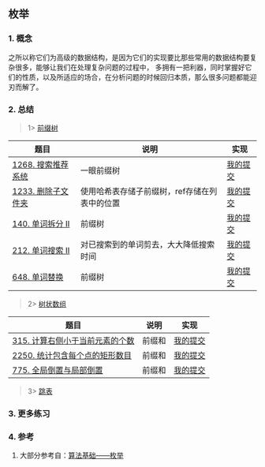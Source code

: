 ## 枚举

### 1. 概念
之所以称它们为高级的数据结构，是因为它们的实现要比那些常用的数据结构要复杂很多，能够让我们在处理复杂问题的过程中，
多拥有一把利器，同时掌握好它们的性质，以及所适应的场合，在分析问题的时候回归本质，那么很多问题都能迎刃而解了。

### 2. 总结

> 1> [前缀树](https://blog.csdn.net/DeveloperFire/article/details/128861092)
> 
| 题目                                                                          | 说明                                                    | 实现                                                                            |
|-----------------------------------------------------------------------------|-------------------------------------------------------|-------------------------------------------------------------------------------|
| [1268. 搜索推荐系统](https://leetcode.cn/problems/search-suggestions-system/description/) | 一眼前缀树                    | [我的提交](https://leetcode.cn/problems/search-suggestions-system/submissions/479543984/) |
| [1233. 删除子文件夹](https://leetcode.cn/problems/remove-sub-folders-from-the-filesystem/description/) | 使用哈希表存储子前缀树，ref存储在列表中的位置 | [我的提交](https://leetcode.cn/problems/remove-sub-folders-from-the-filesystem/submissions/482986495/) |
| [140. 单词拆分 II](https://leetcode.cn/problems/word-break-ii/description/) | 前缀树                      | [我的提交](https://leetcode.cn/problems/word-break-ii/submissions/487470460/) |
| [212. 单词搜索 II](https://leetcode.cn/problems/word-search-ii/description/) | 对已搜索到的单词剪去，大大降低搜索时间      | [我的提交](https://leetcode.cn/problems/word-search-ii/submissions/487614649/) |
| [648. 单词替换](https://leetcode.cn/problems/replace-words/description/) | 前缀树                      | [我的提交](https://leetcode.cn/problems/replace-words/submissions/489921442/) |


> 2> [树状数组](https://zhuanlan.zhihu.com/p/546893960)
>
| 题目                                                                        | 说明  | 实现                                                                            |
|---------------------------------------------------------------------------|-----|-------------------------------------------------------------------------------|
| [315. 计算右侧小于当前元素的个数](https://leetcode.cn/problems/count-of-smaller-numbers-after-self/) | 前缀和 | [我的提交](https://leetcode.cn/problems/count-of-smaller-numbers-after-self/submissions/488075059/) |
| [2250. 统计包含每个点的矩形数目](https://leetcode.cn/problems/count-number-of-rectangles-containing-each-point/description/) | 前缀和 | [我的提交](https://leetcode.cn/problems/count-number-of-rectangles-containing-each-point/submissions/469494008/) |
| [775. 全局倒置与局部倒置](https://leetcode.cn/problems/global-and-local-inversions/description/) | 前缀和 | [我的提交](https://leetcode.cn/problems/global-and-local-inversions/submissions/490980495/) |

> 3> [跳表](https://zhuanlan.zhihu.com/p/637407262?utm_id=0)


### 3. 更多练习


### 4. 参考
1. 大部分参考自：[算法基础——枚举](https://blog.csdn.net/weixin_45652283/article/details/131244459?utm_medium=distribute.pc_relevant.none-task-blog-2~default~baidujs_baidulandingword~default-1-131244459-blog-129442726.235^v38^pc_relevant_sort_base3&spm=1001.2101.3001.4242.2&utm_relevant_index=4) 